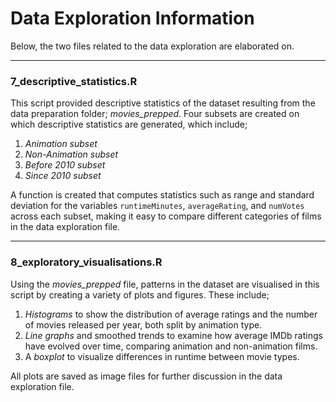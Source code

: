 # **Data Exploration Information**

Below, the two files related to the data exploration are elaborated on.

---

### **7_descriptive_statistics.R**

This script provided descriptive statistics of the dataset resulting from the data preparation folder; *movies_prepped*.
Four subsets are created on which descriptive statistics are generated, which include;

1. *Animation subset*
2. *Non-Animation subset*
3. *Before 2010 subset*
4. *Since 2010 subset*

A function is created that computes statistics such as range and standard deviation for the variables
`runtimeMinutes`, `averageRating`, and `numVotes` across each subset, making it easy to compare different 
categories of films in the data exploration file.

---

### **8_exploratory_visualisations.R**

Using the *movies_prepped* file, patterns in the dataset are visualised in this script by creating a variety of 
plots and figures. These include;

1. *Histograms* to show the distribution of average ratings and the number of movies released per year, both split by animation type. 
2. *Line graphs* and smoothed trends to examine how average IMDb ratings have evolved over time, comparing animation and non-animation films. 
3. A *boxplot* to visualize differences in runtime between movie types. 

All plots are saved as image files for further discussion in the data exploration file.